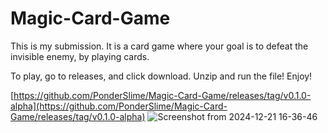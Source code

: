 # Magic-Card-Game
This is my submission. It is a card game where your goal is to defeat the invisible enemy, by playing cards.

To play, go to releases, and click download. Unzip and run the file! Enjoy!

[https://github.com/PonderSlime/Magic-Card-Game/releases/tag/v0.1.0-alpha](https://github.com/PonderSlime/Magic-Card-Game/releases/tag/v0.1.0-alpha)
![Screenshot from 2024-12-21 16-36-46](https://github.com/user-attachments/assets/82a5e0c1-f81b-420c-a4e2-6f30648f1e78)
